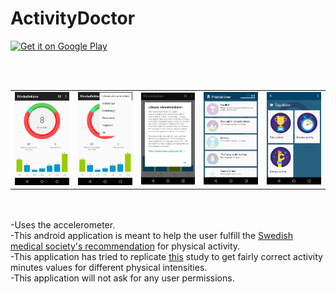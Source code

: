 ActivityDoctor
==========================
<a href="https://play.google.com/store/apps/details?id=com.niklas.activitydoctor&hl=en">
  <img alt="Get it on Google Play"
       src="https://developer.android.com/images/brand/en_generic_rgb_wo_45.png" />
</a><br/>

<br/><br/>
<table style="border: 0px;">
<tr>
<td><img width="200px" src="screenshot1.png" /></td>
<td><img width="200px" src="screenshot2.png" /></td>
<td><img width="200px" src="screenshot3.png" /></td>
<td><img width="200px" src="screenshot4.png" /></td>
<td><img width="200px" src="screenshot5.png" /></td>
</tr>
</table>



<br/><br/>
-Uses the accelerometer.<br /> 
-This android application is meant to help the user fulfill the [Swedish medical society's recommendation](http://www.yfa.se/rekommendationer-for-fysisk-aktivitet/ "Swedish medical society's recommendation") for physical activity. 
<br /> -This application has tried to replicate [this](https://www.ncbi.nlm.nih.gov/pubmed/21616714 "this") study to get fairly correct activity minutes values for different physical intensities.
<br /> -This application will not ask for any user permissions.
